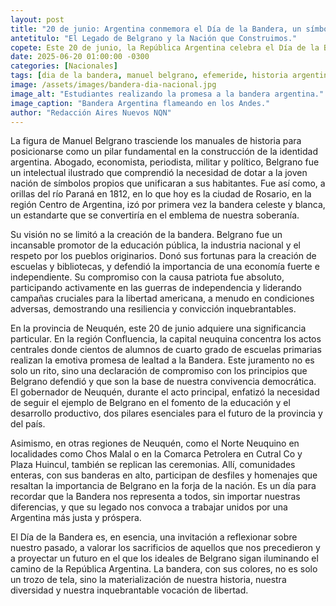 ```yaml
---
layout: post
title: "20 de junio: Argentina conmemora el Día de la Bandera, un símbolo de unidad e identidad forjado por Belgrano."
antetitulo: "El Legado de Belgrano y la Nación que Construimos."
copete: Este 20 de junio, la República Argentina celebra el Día de la Bandera, honrando el legado del General Manuel Belgrano en el 205º aniversario de su paso a la inmortalidad. Un repaso por la figura del creador de nuestro emblema patrio y su visión para una nación justa e independiente.
date: 2025-06-20 01:00:00 -0300
categories: [Nacionales]
tags: [dia de la bandera, manuel belgrano, efemeride, historia argentina, unidad nacional, educacion]
image: /assets/images/bandera-dia-nacional.jpg
image_alt: "Estudiantes realizando la promesa a la bandera argentina."
image_caption: "Bandera Argentina flameando en los Andes."
author: "Redacción Aires Nuevos NQN"
---
```


La figura de Manuel Belgrano trasciende los manuales de historia para posicionarse como un pilar fundamental en la construcción de la identidad argentina. Abogado, economista, periodista, militar y político, Belgrano fue un intelectual ilustrado que comprendió la necesidad de dotar a la joven nación de símbolos propios que unificaran a sus habitantes. Fue así como, a orillas del río Paraná en 1812, en lo que hoy es la ciudad de Rosario, en la región Centro de Argentina, izó por primera vez la bandera celeste y blanca, un estandarte que se convertiría en el emblema de nuestra soberanía.

Su visión no se limitó a la creación de la bandera. Belgrano fue un incansable promotor de la educación pública, la industria nacional y el respeto por los pueblos originarios. Donó sus fortunas para la creación de escuelas y bibliotecas, y defendió la importancia de una economía fuerte e independiente. Su compromiso con la causa patriota fue absoluto, participando activamente en las guerras de independencia y liderando campañas cruciales para la libertad americana, a menudo en condiciones adversas, demostrando una resiliencia y convicción inquebrantables.

En la provincia de Neuquén, este 20 de junio adquiere una significancia particular. En la región Confluencia, la capital neuquina concentra los actos centrales donde cientos de alumnos de cuarto grado de escuelas primarias realizan la emotiva promesa de lealtad a la Bandera. Este juramento no es solo un rito, sino una declaración de compromiso con los principios que Belgrano defendió y que son la base de nuestra convivencia democrática. El gobernador de Neuquén, durante el acto principal, enfatizó la necesidad de seguir el ejemplo de Belgrano en el fomento de la educación y el desarrollo productivo, dos pilares esenciales para el futuro de la provincia y del país.

Asimismo, en otras regiones de Neuquén, como el Norte Neuquino en localidades como Chos Malal o en la Comarca Petrolera en Cutral Co y Plaza Huincul, también se replican las ceremonias. Allí, comunidades enteras, con sus banderas en alto, participan de desfiles y homenajes que resaltan la importancia de Belgrano en la forja de la nación. Es un día para recordar que la Bandera nos representa a todos, sin importar nuestras diferencias, y que su legado nos convoca a trabajar unidos por una Argentina más justa y próspera.

El Día de la Bandera es, en esencia, una invitación a reflexionar sobre nuestro pasado, a valorar los sacrificios de aquellos que nos precedieron y a proyectar un futuro en el que los ideales de Belgrano sigan iluminando el camino de la República Argentina. La bandera, con sus colores, no es solo un trozo de tela, sino la materialización de nuestra historia, nuestra diversidad y nuestra inquebrantable vocación de libertad.